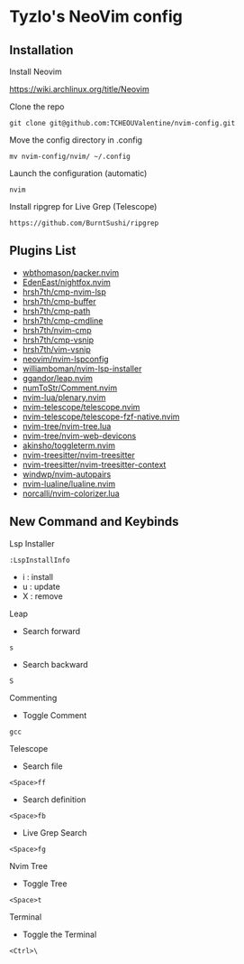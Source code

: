 # Tyzlo's NeoVim config

## Installation 

Install Neovim

https://wiki.archlinux.org/title/Neovim

Clone the repo

```
git clone git@github.com:TCHEOUValentine/nvim-config.git
```

Move the config directory in .config

```
mv nvim-config/nvim/ ~/.config
```

Launch the configuration (automatic)

```
nvim
```

Install ripgrep for Live Grep (Telescope)

```
https://github.com/BurntSushi/ripgrep
```

## Plugins List

- [wbthomason/packer.nvim](https://github.com/wbthomason/packer.nvim)
- [EdenEast/nightfox.nvim](https://github.com/EdenEast/nightfox.nvim)
- [hrsh7th/cmp-nvim-lsp](https://github.com/hrsh7th/cmp-nvim-lsp)
- [hrsh7th/cmp-buffer](https://github.com/hrsh7th/cmp-buffer)
- [hrsh7th/cmp-path](https://github.com/hrsh7th/cmp-path)
- [hrsh7th/cmp-cmdline](https://github.com/hrsh7th/cmp-cmdline)
- [hrsh7th/nvim-cmp](https://github.com/hrsh7th/nvim-cmp)
- [hrsh7th/cmp-vsnip](https://github.com/hrsh7th/cmp-vsnip)
- [hrsh7th/vim-vsnip](https://github.com/hrsh7th/vim-vsnip)
- [neovim/nvim-lspconfig](https://github.com/neovim/nvim-lspconfig)
- [williamboman/nvim-lsp-installer](https://github.com/williamboman/nvim-lsp-installer)
- [ggandor/leap.nvim](https://github.com/ggandor/leap.nvim)
- [numToStr/Comment.nvim](https://github.com/numToStr/Comment.nvim)
- [nvim-lua/plenary.nvim](https://github.com/nvim-lua/plenary.nvim)
- [nvim-telescope/telescope.nvim](https://github.com/nvim-telescope/telescope.nvim)
- [nvim-telescope/telescope-fzf-native.nvim](https://github.com/nvim-telescope/telescope-fzf-native.nvim)
- [nvim-tree/nvim-tree.lua](https://github.com/nvim-tree/nvim-tree.lua)
- [nvim-tree/nvim-web-devicons](https://github.com/nvim-tree/nvim-web-devicons)
- [akinsho/toggleterm.nvim](https://github.com/akinsho/toggleterm.nvim)
- [nvim-treesitter/nvim-treesitter](https://github.com/nvim-treesitter/nvim-treesitter)
- [nvim-treesitter/nvim-treesitter-context](https://github.com/nvim-treesitter/nvim-treesitter-context)
- [windwp/nvim-autopairs](https://github.com/windwp/nvim-autopairs)
- [nvim-lualine/lualine.nvim](https://github.com/nvim-lualine/lualine.nvim)
- [norcalli/nvim-colorizer.lua](https://github.com/norcalli/nvim-colorizer.lua)

## New Command and Keybinds 

Lsp Installer 
```
:LspInstallInfo
```

- i : install
- u : update
- X : remove

Leap

- Search forward 
```
s
```

- Search backward
```
S
```

Commenting

- Toggle Comment
```
gcc
```

Telescope 

- Search file
```
<Space>ff
```

- Search definition
```
<Space>fb
```

- Live Grep Search
```
<Space>fg
```

Nvim Tree 

- Toggle Tree
```
<Space>t
```

Terminal

- Toggle the Terminal 
```
<Ctrl>\
```
